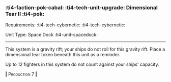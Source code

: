 ### :ti4-faction-pok-cabal: :ti4-tech-unit-upgrade: **Dimensional Tear II** :ti4-pok:

Requirements: :ti4-tech-cybernetic: :ti4-tech-cybernetic:

Unit Type: Space Dock :ti4-unit-spacedock:

---

This system is a gravity rift; your ships do not roll for this gravity rift.
Place a dimensional tear token beneath this unit as a reminder.

Up to 12 fighters in this system do not count against your ships' capacity.

__|__ <span style="font-variant:small-caps;">Production 7</span> __|__
